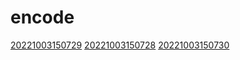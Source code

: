 # encode
[20221003150729](/zet/20221003150729/README.md)
[20221003150728](/zet/20221003150728/README.md)
[20221003150730](/zet/20221003150730/README.md)

